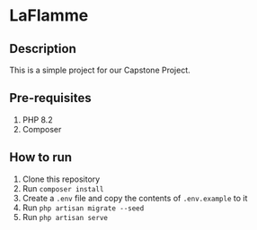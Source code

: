 # LaFlamme

## Description
This is a simple project for our Capstone Project.

## Pre-requisites
1. PHP 8.2
2. Composer

## How to run
1. Clone this repository
2. Run `composer install`
3. Create a `.env` file and copy the contents of `.env.example` to it
4. Run `php artisan migrate --seed`
5. Run `php artisan serve`

